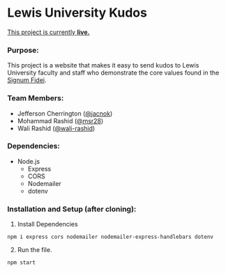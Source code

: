 # Lewis University Kudos

[This project is currently **live.**](https://lu-kudos.azurewebsites.net)

### Purpose: 
This project is a website that makes it easy to send kudos to Lewis University faculty and staff who demonstrate the core values found in the [Signum Fidei](https://www.lewisu.edu/welcome/mission.htm).

### Team Members:
- Jefferson Cherrington ([@jacnok](https://github.com/jacnok))
- Mohammad Rashid ([@msr28](https://github.com/msr28))
- Wali Rashid ([@wali-rashid](https://github.com/wali-rashid))

### Dependencies: 
- Node.js 
  - Express
  - CORS
  - Nodemailer
  - dotenv

### Installation and Setup (after cloning):

1. Install Dependencies
```
npm i express cors nodemailer nodemailer-express-handlebars dotenv
```

2. Run the file.
```
npm start
```


